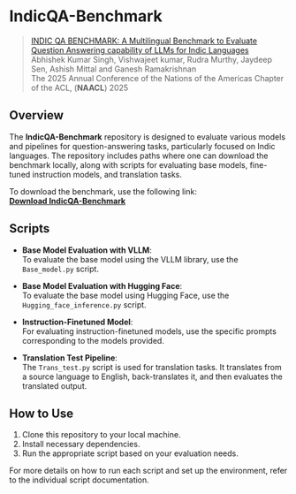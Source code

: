 # IndicQA-Benchmark
> [INDIC QA BENCHMARK: A Multilingual Benchmark to Evaluate Question Answering capability of LLMs for Indic Languages](https://arxiv.org/abs/2407.13522)  
> Abhishek Kumar Singh, Vishwajeet kumar, Rudra Murthy, Jaydeep Sen, Ashish Mittal and Ganesh Ramakrishnan  
> The 2025 Annual Conference of the Nations of the Americas Chapter of the ACL, (__NAACL__) 2025

## Overview

The **IndicQA-Benchmark** repository is designed to evaluate various models and pipelines for question-answering tasks, particularly focused on Indic languages. The repository includes paths where one can download the benchmark locally, along with scripts for evaluating base models, fine-tuned instruction models, and translation tasks.

To download the benchmark, use the following link:  
**[Download IndicQA-Benchmark](your-download-link-here)**

## Scripts

- **Base Model Evaluation with VLLM**:  
  To evaluate the base model using the VLLM library, use the `Base_model.py` script.

- **Base Model Evaluation with Hugging Face**:  
  To evaluate the base model using Hugging Face, use the `Hugging_face_inference.py` script.

- **Instruction-Finetuned Model**:  
  For evaluating instruction-finetuned models, use the specific prompts corresponding to the models provided.

- **Translation Test Pipeline**:  
  The `Trans_test.py` script is used for translation tasks. It translates from a source language to English, back-translates it, and then evaluates the translated output.

## How to Use

1. Clone this repository to your local machine.
2. Install necessary dependencies.
3. Run the appropriate script based on your evaluation needs.

For more details on how to run each script and set up the environment, refer to the individual script documentation.
